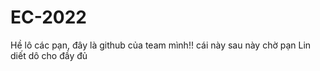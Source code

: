 # EC-2022

Hề lô các pạn, đây là github của team mình!! cái này sau này chờ pạn Lin diết dô cho đầy đủ
